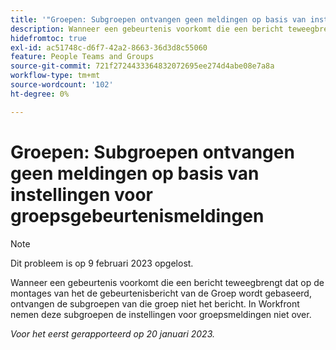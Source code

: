 ```yaml
---
title: '"Groepen: Subgroepen ontvangen geen meldingen op basis van instellingen voor groepsgebeurtenismeldingen.'''
description: Wanneer een gebeurtenis voorkomt die een bericht teweegbrengt dat op de montages van het de gebeurtenisbericht van de Groep wordt gebaseerd, ontvangen de subgroepen van die groep niet het bericht. In Workfront nemen deze subgroepen de instellingen voor groepsmeldingen niet over.
hidefromtoc: true
exl-id: ac51748c-d6f7-42a2-8663-36d3d8c55060
feature: People Teams and Groups
source-git-commit: 721f2724433364832072695ee274d4abe08e7a8a
workflow-type: tm+mt
source-wordcount: '102'
ht-degree: 0%

---
```


# Groepen: Subgroepen ontvangen geen meldingen op basis van instellingen voor groepsgebeurtenismeldingen

>[!NOTE]
>
>Dit probleem is op 9 februari 2023 opgelost.

Wanneer een gebeurtenis voorkomt die een bericht teweegbrengt dat op de montages van het de gebeurtenisbericht van de Groep wordt gebaseerd, ontvangen de subgroepen van die groep niet het bericht. In Workfront nemen deze subgroepen de instellingen voor groepsmeldingen niet over.

_Voor het eerst gerapporteerd op 20 januari 2023._
